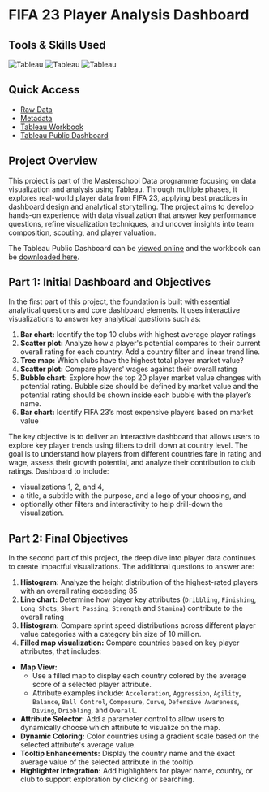 # FIFA 23 Player Analysis Dashboard

## Tools & Skills Used

![Tableau](https://img.shields.io/badge/Tableau-Dashboard-%235778a4)
![Tableau](https://img.shields.io/badge/Tableau-Data%20Analysis-%235778a4)
![Tableau](https://img.shields.io/badge/Tableau-Interactive%20Filtering-%235778a4)  

## Quick Access

- [Raw Data](/fifa-23-dataset.csv)
- [Metadata](/fifa-23-metadata.md)
- [Tableau Workbook](/fifa-23-dashboard-part-2.twbx)
- [Tableau Public Dashboard](https://public.tableau.com/app/profile/annelize.krause/viz/FIFA23PlayerClubPerformanceInsights/PerformanceInsights)

## Project Overview

This project is part of the Masterschool Data programme focusing on data visualization and analysis using Tableau. Through multiple phases, it explores real-world player data from FIFA 23, applying best practices in dashboard design and analytical storytelling. The project aims to develop hands-on experience with data visualization that answer key performance questions, refine visualization techniques, and uncover insights into team composition, scouting, and player valuation.

The Tableau Public Dashboard can be [viewed online](https://public.tableau.com/app/profile/annelize.krause/viz/FIFA23PlayerClubPerformanceInsights/PerformanceInsights) and the workbook can be [downloaded here](/fifa-23-dashboard-part-2.twbx).

## Part 1: Initial Dashboard and Objectives

In the first part of this project, the foundation is built with essential analytical questions and core dashboard elements. It uses interactive visualizations to answer key analytical questions such as:

1. **Bar chart:** Identify the top 10 clubs with highest average player ratings
2. **Scatter plot:** Analyze how a player's potential compares to their current overall rating for each country. Add a country filter and linear trend line.
3. **Tree map:** Which clubs have the highest total player market value?
4. **Scatter plot:** Compare players' wages against their overall rating
5. **Bubble chart:** Explore how the top 20 player market value changes with potential rating. Bubble size should be defined by market value and the potential rating should be shown inside each bubble with the player’s name.
6. **Bar chart:** Identify FIFA 23’s most expensive players based on market value

The key objective is to deliver an interactive dashboard that allows users to explore key player trends using filters to drill down at country level. The goal is to understand how players from different countries fare in rating and wage, assess their growth potential, and analyze their contribution to club ratings. Dashboard to include:

- visualizations 1, 2, and 4,
- a title, a subtitle with the purpose, and a logo of your choosing, and
- optionally other filters and interactivity to help drill-down the visualization.

## Part 2: Final Objectives

In the second part of this project, the deep dive into player data continues to create impactful visualizations. The additional questions to answer are:

1. **Histogram:** Analyze the height distribution of the highest-rated players with an overall rating exceeding 85
2. **Line chart:** Determine how player key attributes (`Dribbling`, `Finishing`, `Long Shots`, `Short Passing`, `Strength` and `Stamina`) contribute to the overall rating
3. **Histogram:** Compare sprint speed distributions across different player value categories with a category bin size of 10 million.
4. **Filled map visualization:** Compare countries based on key player attributes, that includes:

- **Map View:**
  - Use a filled map to display each country colored by the average score of a selected player attribute.
  - Attribute examples include: `Acceleration`, `Aggression`, `Agility`, `Balance`, `Ball Control`, `Composure`, `Curve`, `Defensive Awareness`, `Diving`, `Dribbling`, and `Overall`.
- **Attribute Selector:** Add a parameter control to allow users to dynamically choose which attribute to visualize on the map.
- **Dynamic Coloring:** Color countries using a gradient scale based on the selected attribute's average value.
- **Tooltip Enhancements:** Display the country name and the exact average value of the selected attribute in the tooltip.
- **Highlighter Integration:** Add highlighters for player name, country, or club to support exploration by clicking or searching.

